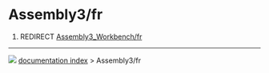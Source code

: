 # Assembly3/fr
1.  REDIRECT [Assembly3_Workbench/fr](Assembly3_Workbench/fr.md)



---
![](images/Right_arrow.png) [documentation index](../README.md) > Assembly3/fr
